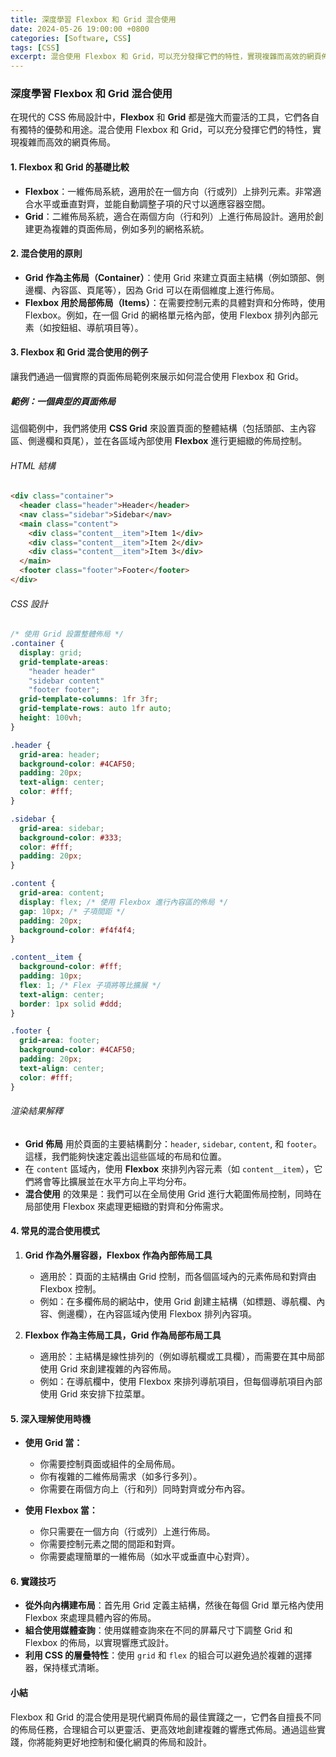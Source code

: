 ```yaml
---
title: 深度學習 Flexbox 和 Grid 混合使用
date: 2024-05-26 19:00:00 +0800
categories: [Software, CSS]
tags: [CSS] 
excerpt: 混合使用 Flexbox 和 Grid，可以充分發揮它們的特性，實現複雜而高效的網頁佈局
---
```


### 深度學習 Flexbox 和 Grid 混合使用

在現代的 CSS 佈局設計中，**Flexbox** 和 **Grid** 都是強大而靈活的工具，它們各自有獨特的優勢和用途。混合使用 Flexbox 和 Grid，可以充分發揮它們的特性，實現複雜而高效的網頁佈局。

#### 1. Flexbox 和 Grid 的基礎比較

- **Flexbox**：一維佈局系統，適用於在一個方向（行或列）上排列元素。非常適合水平或垂直對齊，並能自動調整子項的尺寸以適應容器空間。
- **Grid**：二維佈局系統，適合在兩個方向（行和列）上進行佈局設計。適用於創建更為複雜的頁面佈局，例如多列的網格系統。

#### 2. 混合使用的原則

- **Grid 作為主佈局（Container）**：使用 Grid 來建立頁面主結構（例如頭部、側邊欄、內容區、頁尾等），因為 Grid 可以在兩個維度上進行佈局。
- **Flexbox 用於局部佈局（Items）**：在需要控制元素的具體對齊和分佈時，使用 Flexbox。例如，在一個 Grid 的網格單元格內部，使用 Flexbox 排列內部元素（如按鈕組、導航項目等）。

#### 3. Flexbox 和 Grid 混合使用的例子

讓我們通過一個實際的頁面佈局範例來展示如何混合使用 Flexbox 和 Grid。

##### 範例：一個典型的頁面佈局

這個範例中，我們將使用 **CSS Grid** 來設置頁面的整體結構（包括頭部、主內容區、側邊欄和頁尾），並在各區域內部使用 **Flexbox** 進行更細緻的佈局控制。

###### HTML 結構

```html
<div class="container">
  <header class="header">Header</header>
  <nav class="sidebar">Sidebar</nav>
  <main class="content">
    <div class="content__item">Item 1</div>
    <div class="content__item">Item 2</div>
    <div class="content__item">Item 3</div>
  </main>
  <footer class="footer">Footer</footer>
</div>
```

###### CSS 設計

```css
/* 使用 Grid 設置整體佈局 */
.container {
  display: grid;
  grid-template-areas: 
    "header header"
    "sidebar content"
    "footer footer";
  grid-template-columns: 1fr 3fr;
  grid-template-rows: auto 1fr auto;
  height: 100vh;
}

.header {
  grid-area: header;
  background-color: #4CAF50;
  padding: 20px;
  text-align: center;
  color: #fff;
}

.sidebar {
  grid-area: sidebar;
  background-color: #333;
  color: #fff;
  padding: 20px;
}

.content {
  grid-area: content;
  display: flex; /* 使用 Flexbox 進行內容區的佈局 */
  gap: 10px; /* 子項間距 */
  padding: 20px;
  background-color: #f4f4f4;
}

.content__item {
  background-color: #fff;
  padding: 10px;
  flex: 1; /* Flex 子項將等比擴展 */
  text-align: center;
  border: 1px solid #ddd;
}

.footer {
  grid-area: footer;
  background-color: #4CAF50;
  padding: 20px;
  text-align: center;
  color: #fff;
}
```

###### 渲染結果解釋

- **Grid 佈局** 用於頁面的主要結構劃分：`header`, `sidebar`, `content`, 和 `footer`。這樣，我們能夠快速定義出這些區域的布局和位置。
- 在 `content` 區域內，使用 **Flexbox** 來排列內容元素（如 `content__item`），它們將會等比擴展並在水平方向上平均分布。
- **混合使用** 的效果是：我們可以在全局使用 Grid 進行大範圍佈局控制，同時在局部使用 Flexbox 來處理更細緻的對齊和分佈需求。

#### 4. 常見的混合使用模式

1. **Grid 作為外層容器，Flexbox 作為內部佈局工具**
   - 適用於：頁面的主結構由 Grid 控制，而各個區域內的元素佈局和對齊由 Flexbox 控制。
   - 例如：在多欄佈局的網站中，使用 Grid 創建主結構（如標題、導航欄、內容、側邊欄），在內容區域內使用 Flexbox 排列內容項。

2. **Flexbox 作為主佈局工具，Grid 作為局部布局工具**
   - 適用於：主結構是線性排列的（例如導航欄或工具欄），而需要在其中局部使用 Grid 來創建複雜的內容佈局。
   - 例如：在導航欄中，使用 Flexbox 來排列導航項目，但每個導航項目內部使用 Grid 來安排下拉菜單。

#### 5. 深入理解使用時機

- **使用 Grid 當：**
  - 你需要控制頁面或組件的全局佈局。
  - 你有複雜的二維佈局需求（如多行多列）。
  - 你需要在兩個方向上（行和列）同時對齊或分布內容。

- **使用 Flexbox 當：**
  - 你只需要在一個方向（行或列）上進行佈局。
  - 你需要控制元素之間的間距和對齊。
  - 你需要處理簡單的一維佈局（如水平或垂直中心對齊）。

#### 6. 實踐技巧

- **從外向內構建布局**：首先用 Grid 定義主結構，然後在每個 Grid 單元格內使用 Flexbox 來處理具體內容的佈局。
- **組合使用媒體查詢**：使用媒體查詢來在不同的屏幕尺寸下調整 Grid 和 Flexbox 的佈局，以實現響應式設計。
- **利用 CSS 的層疊特性**：使用 `grid` 和 `flex` 的組合可以避免過於複雜的選擇器，保持樣式清晰。

#### 小結

Flexbox 和 Grid 的混合使用是現代網頁佈局的最佳實踐之一，它們各自擅長不同的佈局任務，合理組合可以更靈活、更高效地創建複雜的響應式佈局。通過這些實踐，你將能夠更好地控制和優化網頁的佈局和設計。
